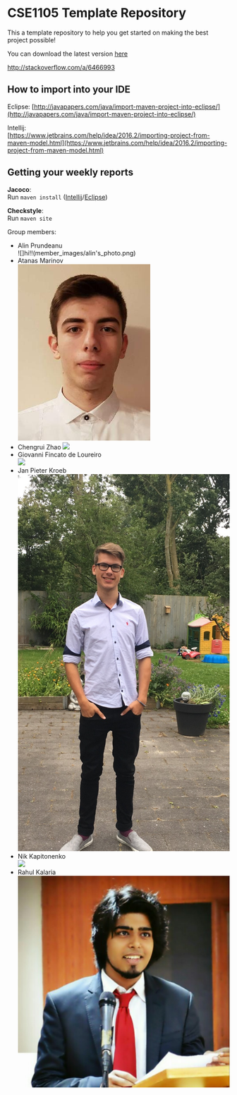 # CSE1105 Template Repository

This a template repository to help you get started on making the best project possible!

You can download the latest version [here](https://github.com/SERG-Delft/TI1216/releases)

http://stackoverflow.com/a/6466993

## How to import into your IDE

Eclipse:
[http://javapapers.com/java/import-maven-project-into-eclipse/](http://javapapers.com/java/import-maven-project-into-eclipse/)

Intellij:  
[https://www.jetbrains.com/help/idea/2016.2/importing-project-from-maven-model.html](https://www.jetbrains.com/help/idea/2016.2/importing-project-from-maven-model.html)

## Getting your weekly reports

**Jacoco**:  
Run `maven install` ([Intellij](https://www.jetbrains.com/help/idea/2016.3/getting-started-with-maven.html#execute_maven_goal)/[Eclipse](http://imgur.com/a/6q7pV))

**Checkstyle**:  
Run `maven site`

Group members:

- Alin Prundeanu  
    ![]hi!!(member_images/alin's_photo.png)
- Atanas Marinov  
    ![](member_images/aimarinov.png)
- Chengrui Zhao
    ![](https://lh3.googleusercontent.com/Yx6AEcMnySnmjp2-D2fjs_ZTMuUjZEC8Ktot6b7G65mI5en0clKAiEgWYNmAWTpixcCw6Y_HlIeT23rKtxyF5LP_PAZgkMH7w7mw1iXKJrZXS7yCRjpZED0XDX1-YxGPV6GuHPHI-hdcw2ahCM8dJtpY7YXN5VSZu58omzLbbqyKTZSrcujPukA6jqZYtZ5bnBo-QEzpg4Aw1sebAMOF9DpU6VxYoAUdrlV5nkm-ETGstViTr7j92P1nVZK7IOFshC1Ul7g92utZBT36gujI0WirmOLHu_3J5eV8ongetKaDhQuqX4LkNHz6fOq9ZrgE58mAqFDwes3JMdI2fvg86ZLqy9LifjUzX3vOgzyH0hZvN19fvsozhl1jXKSDN0-Xk1PV5uQAQwTcfKKxZ6vRaq9sQXJlDsXAKCxyYJd7JwRsgDvDRchmKn-nTX6JDoI7DBxA5iU82_cUh7tawm2F8ZNKbkxC_O99zu5KcRvtoz7b37qW-8NUyU_Z56Xto-O1ymkyf95aIpGdIpjZBpULCd_jjaXuRd2AJaTQ9NQrsAsXwiEk-CALEnelvbl3Q6hnr9gf_aBl2xKzqK9ThR9S03S1cg3-BO560tuRD8EKoaHbTNwB-EnMD553_xeZ-fTJ1BWRONmJnT4olfJJiui9ibNT8btHRsM=w1280-h960-no)
- Giovanni Fincato de Loureiro  
    ![](https://scontent-amt2-1.xx.fbcdn.net/v/t1.0-9/52556910_1815626165208721_6424712978175623168_n.jpg?_nc_cat=101&_nc_ht=scontent-amt2-1.xx&oh=42618466c98669afc203db47b9c46dad&oe=5CE1BFAD)
- Jan Pieter Kroeb  
    ![](member_images/jpkroeb.jpg)
- Nik Kapitonenko  
    ![](member_images/nkapitonenko.png)
- Rahul Kalaria  
    ![](member_images/Rahul.jpg)
    
